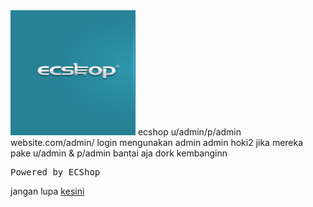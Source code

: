 <img src="login.png" width="200" height="200">
ecshop u/admin/p/admin 
website.com/admin/ login mengunakan admin admin  hoki2  jika mereka pake u/admin & p/admin bantai aja
dork kembanginn
<pre>Powered by ECShop</pre>

jangan lupa
<a href="https://www.raidenhttpd.com/manual/ecshop.html">kesini</a>

